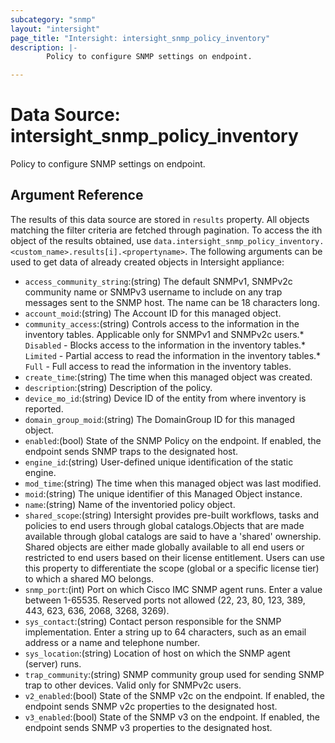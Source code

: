 ```yaml
---
subcategory: "snmp"
layout: "intersight"
page_title: "Intersight: intersight_snmp_policy_inventory"
description: |-
        Policy to configure SNMP settings on endpoint.

---
```


# Data Source: intersight_snmp_policy_inventory
Policy to configure SNMP settings on endpoint.
## Argument Reference
The results of this data source are stored in `results` property.
All objects matching the filter criteria are fetched through pagination.
To access the ith object of the results obtained, use `data.intersight_snmp_policy_inventory.<custom_name>.results[i].<propertyname>`.
The following arguments can be used to get data of already created objects in Intersight appliance:
* `access_community_string`:(string) The default SNMPv1, SNMPv2c community name or SNMPv3 username to include on any trap messages sent to the SNMP host. The name can be 18 characters long. 
* `account_moid`:(string) The Account ID for this managed object. 
* `community_access`:(string) Controls access to the information in the inventory tables. Applicable only for SNMPv1 and SNMPv2c users.* `Disabled` - Blocks access to the information in the inventory tables.* `Limited` - Partial access to read the information in the inventory tables.* `Full` - Full access to read the information in the inventory tables. 
* `create_time`:(string) The time when this managed object was created. 
* `description`:(string) Description of the policy. 
* `device_mo_id`:(string) Device ID of the entity from where inventory is reported. 
* `domain_group_moid`:(string) The DomainGroup ID for this managed object. 
* `enabled`:(bool) State of the SNMP Policy on the endpoint. If enabled, the endpoint sends SNMP traps to the designated host. 
* `engine_id`:(string) User-defined unique identification of the static engine. 
* `mod_time`:(string) The time when this managed object was last modified. 
* `moid`:(string) The unique identifier of this Managed Object instance. 
* `name`:(string) Name of the inventoried policy object. 
* `shared_scope`:(string) Intersight provides pre-built workflows, tasks and policies to end users through global catalogs.Objects that are made available through global catalogs are said to have a 'shared' ownership. Shared objects are either made globally available to all end users or restricted to end users based on their license entitlement. Users can use this property to differentiate the scope (global or a specific license tier) to which a shared MO belongs. 
* `snmp_port`:(int) Port on which Cisco IMC SNMP agent runs. Enter a value between 1-65535. Reserved ports not allowed (22, 23, 80, 123, 389, 443, 623, 636, 2068, 3268, 3269). 
* `sys_contact`:(string) Contact person responsible for the SNMP implementation. Enter a string up to 64 characters, such as an email address or a name and telephone number. 
* `sys_location`:(string) Location of host on which the SNMP agent (server) runs. 
* `trap_community`:(string) SNMP community group used for sending SNMP trap to other devices. Valid only for SNMPv2c users. 
* `v2_enabled`:(bool) State of the SNMP v2c on the endpoint. If enabled, the endpoint sends SNMP v2c properties to the designated host. 
* `v3_enabled`:(bool) State of the SNMP v3 on the endpoint. If enabled, the endpoint sends SNMP v3 properties to the designated host. 
 
